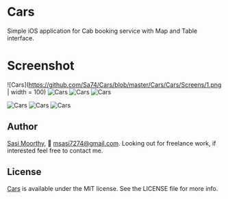 # Cars
Simple iOS application for Cab booking service with Map and Table interface.

# Screenshot
![Cars](https://github.com/Sa74/Cars/blob/master/Cars/Cars/Screens/1.png | width = 100) ![Cars](https://github.com/Sa74/Cars/blob/master/Cars/Cars/Screens/2.png) ![Cars](https://github.com/Sa74/Cars/blob/master/Cars/Cars/Screens/3.png) ![Cars](https://github.com/Sa74/Cars/blob/master/Cars/Cars/Screens/4.png)

![Cars](https://github.com/Sa74/Cars/blob/master/Cars/Cars/Screens/demo1.gif) ![Cars](https://github.com/Sa74/Cars/blob/master/Cars/Cars/Screens/demo2.gif) ![Cars](https://github.com/Sa74/Cars/blob/master/Cars/Cars/Screens/demo3.gif)

## Author

[Sasi Moorthy](https://twitter.com/Sasi3726), 📧 msasi7274@gmail.com. Looking out for freelance work, if interested feel free to contact me.

## License

[Cars](https://github.com/Sa74/Cars) is available under the MIT license. See the LICENSE file for more info.
